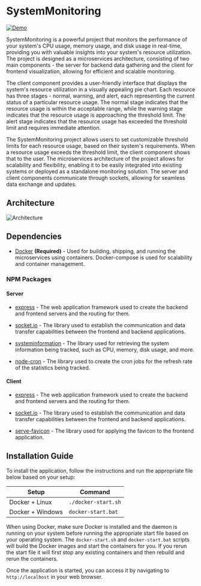 # SystemMonitoring

[![Demo](https://i.imgur.com/s5DvgVB.png)](https://i.imgur.com/s5DvgVB.png)

SystemMonitoring is a powerful project that monitors the performance of your system's CPU usage, memory usage, and disk usage in real-time, providing you with valuable insights into your system's resource utilization. The project is designed as a microservices architecture, consisting of two main components - the server for backend data gathering and the client for frontend visualization, allowing for efficient and scalable monitoring.

The client component provides a user-friendly interface that displays the system's resource utilization in a visually appealing pie chart. Each resource has three stages - normal, warning, and alert, each representing the current status of a particular resource usage. The normal stage indicates that the resource usage is within the acceptable range, while the warning stage indicates that the resource usage is approaching the threshold limit. The alert stage indicates that the resource usage has exceeded the threshold limit and requires immediate attention.

The SystemMonitoring project allows users to set customizable threshold limits for each resource usage, based on their system's requirements. When a resource usage exceeds the threshold limit, the client component shows that to the user. The microservices architecture of the project allows for scalability and flexibility, enabling it to be easily integrated into existing systems or deployed as a standalone monitoring solution. The server and client components communicate through sockets, allowing for seamless data exchange and updates.

## Architecture

![Architecture](https://i.imgur.com/R6CvaNL.png)

## Dependencies

- [Docker](https://www.docker.com/) **(Required)** - Used for building, shipping, and running the microservices using containers. Docker-compose is used for scalability and container management.

### NPM Packages

#### Server

- [express](https://www.npmjs.com/package/express) - The web application framework used to create the backend and frontend servers and the routing for them.

- [socket.io](https://www.npmjs.com/package/socket.io) - The library used to establish the communication and data transfer capabilities between the frontend and backend applications.

- [systeminformation](https://www.npmjs.com/package/systeminformation) - The library used for retrieving the system information being tracked, such as CPU, memory, disk usage, and more.

- [node-cron](https://www.npmjs.com/package/node-cron) - The library used to create the cron jobs for the refresh rate of the statistics being tracked. 

#### Client

- [express](https://www.npmjs.com/package/express) - The web application framework used to create the backend and frontend servers and the routing for them.

- [socket.io](https://www.npmjs.com/package/socket.io) - The library used to establish the communication and data transfer capabilities between the frontend and backend applications.

- [serve-favicon](https://www.npmjs.com/package/serve-favicon) - The library used for applying the favicon to the frontend application.

## Installation Guide

To install the application, follow the instructions and run the appropriate file below based on your setup:

| Setup       | Command        |
|-------------|----------------|
| Docker + Linux    | `./docker-start.sh` |
| Docker + Windows  | `docker-start.bat` |

When using Docker, make sure Docker is installed and the daemon is running on your system before running the appropriate start file based on your operating system. The `docker-start.sh` and `docker-start.bat` scripts will build the Docker images and start the containers for you. If you rerun the start file it will first stop any existing containers and then rebuild and rerun the containers.

Once the application is started, you can access it by navigating to `http://localhost` in your web browser.

